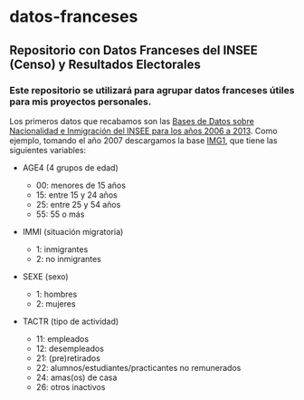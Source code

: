 # datos-franceses
## Repositorio con Datos Franceses del INSEE (Censo) y Resultados Electorales
### Este repositorio se utilizará para agrupar datos franceses útiles para mis proyectos personales. 

Los primeros datos que recabamos son las [Bases de Datos sobre Nacionalidad e Inmigración del INSEE para los años 2006 a 2013](http://www.insee.fr/fr/statistiques?debut=0&theme=5&categorie=3). Como ejemplo, tomando el año 2007 descargamos la base [IMG1](http://www.insee.fr/fr/statistiques/2120456?sommaire=2402753), que tiene las siguientes variables:

* AGE4 (4 grupos de edad) 
  * 00: menores de 15 años
  * 15: entre 15 y 24 años
  * 25: entre 25 y 54 años
  * 55: 55 o más

* IMMI (situación migratoria)
  * 1: inmigrantes
  * 2: no inmigrantes

* SEXE (sexo)
  * 1: hombres
  * 2: mujeres

* TACTR (tipo de actividad)
  * 11: empleados
  * 12: desempleados
  * 21: (pre)retirados
  * 22: alumnos/estudiantes/practicantes no remunerados
  * 24: amas(os) de casa
  * 26: otros inactivos
